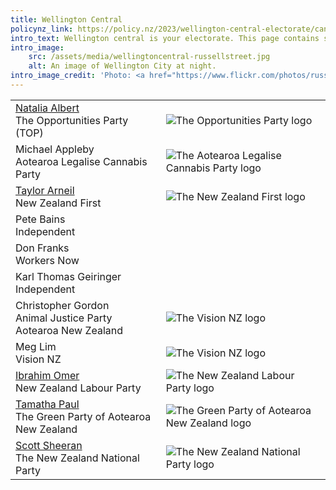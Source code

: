 ```yaml
---
title: Wellington Central
policynz_link: https://policy.nz/2023/wellington-central-electorate/candidates/karl-thomas-geiringer
intro_text: Wellington central is your electorate. This page contains some resources specifically for your area, which includes most of central pōneke, going out to Mākara in the west.
intro_image:
    src: /assets/media/wellingtoncentral-russellstreet.jpg
    alt: An image of Wellington City at night.
intro_image_credit: 'Photo: <a href="https://www.flickr.com/photos/russellstreet/" target="_blank">russellstreet</a>, 2011'
---
```

<table class="candidates-table">
                                <tr>
                                    <td><a target="_blank" href="https://www.top.org.nz/natalia-albert">Natalia Albert</a><br><span class="sublabel">The Opportunities Party (TOP)</span></td>
                                    <td class="party-logo"><label for="nataliaalbert"><img src="https://elections.nz/assets/Party-logos/TOP-Logo-300px-COLOUR-v2__ScaleWidthWzMwMF0.jpg" alt="The Opportunities Party logo"></label></td>
                                </tr>
                                <tr>
                                    <td><label for="michaelappleby">Michael Appleby<br><span class="sublabel">Aotearoa Legalise Cannabis Party</span></label></td>
                                    <td class="party-logo"><label for="michaelappleby"><img src="https://elections.nz/assets/Party-logos/The-Cannabis-Party_270720__ScaleWidthWzMwMF0.jpg" alt="The Aotearoa Legalise Cannabis Party logo"></label></td>
                                </tr>
                                <tr>
                                    <td><a href="https://www.nzfirst.nz/taylor-arneil" target="_blank">Taylor Arneil</a><br><span class="sublabel">New Zealand First</span></td>
                                    <td class="party-logo"><label for="taylolrarneil"><img src="https://elections.nz/assets/Party-logos/nz-first-logo-june-2017.jpg" alt="The New Zealand First logo"></label></td>
                                </tr>
                                <tr>
                                    <td>Pete Bains<br><span class="sublabel">Independent</span></td>
                                    <td class="party-logo"></td>
                                </tr>
                                <tr>
                                    <td>Don Franks<br><span class="sublabel">Workers Now</span></td>
                                    <td class="party-logo"></td>
                                </tr>
                                <tr>
                                    <td>Karl Thomas Geiringer<br><span class="sublabel">Independent</span></td>
                                    <td class="party-logo"></td>
                                </tr>
                                <tr>
                                    <td>Christopher Gordon<br><span class="sublabel">Animal Justice Party Aotearoa New Zealand</span></td>
                                    <td class="party-logo"><img src="https://elections.nz/assets/Party-logos/ANIMAL2__ScaleWidthWzMwMF0.JPG" alt="The Vision NZ logo"></td>
                                </tr>
                                <tr>
                                    <td><label for="meglim">Meg Lim<br><span class="sublabel">Vision NZ</span></label></td>
                                    <td class="party-logo"><label for="meglim"><img src="https://elections.nz/assets/Party-logos/Vision-New-Zealand-logo-October-2019.png" alt="The Vision NZ logo"></label></td>
                                </tr>
                                <tr>
                                    <td><a href="https://www.labour.org.nz/ibrahimomer" target="_blank">Ibrahim Omer</a><br><span class="sublabel">New Zealand Labour Party</span></td>
                                    <td class="party-logo"><label for="ibrahimomer"><img src="https://elections.nz/assets/Party-logos/labour-party-logo-june-2016.jpg" alt="The New Zealand Labour Party logo"></label></td>
                                </tr>
                                <tr>
                                    <td><a href="https://tamathapaul.com" target="_blank">Tamatha Paul</a><br><span class="sublabel">The Green Party of Aotearoa New Zealand</span></td>
                                    <td class="party-logo"><label for="tamathapaul"><img src="https://elections.nz/assets/Party-logos/green-party-logo-june-2017.jpg" alt="The Green Party of Aotearoa New Zealand logo"></label></td>
                                </tr>
                                <tr>
                                    <td><a href="https://www.national.org.nz/scottsheeran" target="_blank">Scott Sheeran</a><br><span class="sublabel">The New Zealand National Party</span></td>
                                    <td class="party-logo"><label for="scottsheeran"><img src="https://elections.nz/assets/Party-logos/national-party-logo-june-2017.jpg" alt="The New Zealand National Party logo"></label></td>
                                </tr>
                            </table>
